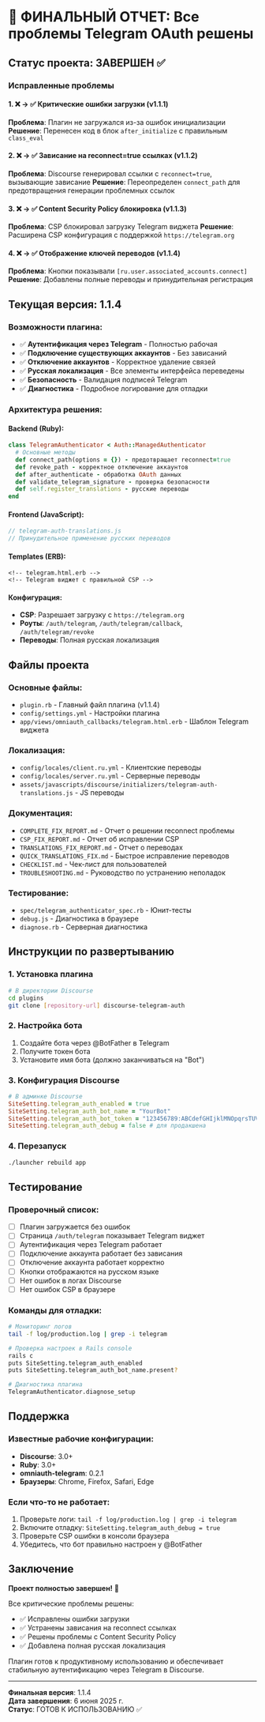 # 🎉 ФИНАЛЬНЫЙ ОТЧЕТ: Все проблемы Telegram OAuth решены

## Статус проекта: ЗАВЕРШЕН ✅

### Исправленные проблемы

#### 1. ❌ → ✅ Критические ошибки загрузки (v1.1.1)
**Проблема**: Плагин не загружался из-за ошибок инициализации
**Решение**: Перенесен код в блок `after_initialize` с правильным `class_eval`

#### 2. ❌ → ✅ Зависание на reconnect=true ссылках (v1.1.2)  
**Проблема**: Discourse генерировал ссылки с `reconnect=true`, вызывающие зависание
**Решение**: Переопределен `connect_path` для предотвращения генерации проблемных ссылок

#### 3. ❌ → ✅ Content Security Policy блокировка (v1.1.3)
**Проблема**: CSP блокировал загрузку Telegram виджета
**Решение**: Расширена CSP конфигурация с поддержкой `https://telegram.org`

#### 4. ❌ → ✅ Отображение ключей переводов (v1.1.4)
**Проблема**: Кнопки показывали `[ru.user.associated_accounts.connect]`
**Решение**: Добавлены полные переводы и принудительная регистрация

## Текущая версия: 1.1.4

### Возможности плагина:
- ✅ **Аутентификация через Telegram** - Полностью рабочая
- ✅ **Подключение существующих аккаунтов** - Без зависаний
- ✅ **Отключение аккаунтов** - Корректное удаление связей
- ✅ **Русская локализация** - Все элементы интерфейса переведены
- ✅ **Безопасность** - Валидация подписей Telegram
- ✅ **Диагностика** - Подробное логирование для отладки

### Архитектура решения:

#### Backend (Ruby):
```ruby
class TelegramAuthenticator < Auth::ManagedAuthenticator
  # Основные методы
  def connect_path(options = {}) - предотвращает reconnect=true
  def revoke_path - корректное отключение аккаунтов  
  def after_authenticate - обработка OAuth данных
  def validate_telegram_signature - проверка безопасности
  def self.register_translations - русские переводы
end
```

#### Frontend (JavaScript):
```javascript
// telegram-auth-translations.js
// Принудительное применение русских переводов
```

#### Templates (ERB):
```erb
<!-- telegram.html.erb -->
<!-- Telegram виджет с правильной CSP -->
```

#### Конфигурация:
- **CSP**: Разрешает загрузку с `https://telegram.org`
- **Роуты**: `/auth/telegram`, `/auth/telegram/callback`, `/auth/telegram/revoke`
- **Переводы**: Полная русская локализация

## Файлы проекта

### Основные файлы:
- `plugin.rb` - Главный файл плагина (v1.1.4)
- `config/settings.yml` - Настройки плагина
- `app/views/omniauth_callbacks/telegram.html.erb` - Шаблон Telegram виджета

### Локализация:
- `config/locales/client.ru.yml` - Клиентские переводы
- `config/locales/server.ru.yml` - Серверные переводы
- `assets/javascripts/discourse/initializers/telegram-auth-translations.js` - JS переводы

### Документация:
- `COMPLETE_FIX_REPORT.md` - Отчет о решении reconnect проблемы
- `CSP_FIX_REPORT.md` - Отчет об исправлении CSP
- `TRANSLATIONS_FIX_REPORT.md` - Отчет о переводах
- `QUICK_TRANSLATIONS_FIX.md` - Быстрое исправление переводов
- `CHECKLIST.md` - Чек-лист для пользователей
- `TROUBLESHOOTING.md` - Руководство по устранению неполадок

### Тестирование:
- `spec/telegram_authenticator_spec.rb` - Юнит-тесты
- `debug.js` - Диагностика в браузере
- `diagnose.rb` - Серверная диагностика

## Инструкции по развертыванию

### 1. Установка плагина
```bash
# В директории Discourse
cd plugins
git clone [repository-url] discourse-telegram-auth
```

### 2. Настройка бота
1. Создайте бота через @BotFather в Telegram
2. Получите токен бота
3. Установите имя бота (должно заканчиваться на "Bot")

### 3. Конфигурация Discourse
```ruby
# В админке Discourse
SiteSetting.telegram_auth_enabled = true
SiteSetting.telegram_auth_bot_name = "YourBot"
SiteSetting.telegram_auth_bot_token = "123456789:ABCdefGHIjklMNOpqrsTUVwxyz"
SiteSetting.telegram_auth_debug = false # для продакшена
```

### 4. Перезапуск
```bash
./launcher rebuild app
```

## Тестирование

### Проверочный список:
- [ ] Плагин загружается без ошибок
- [ ] Страница `/auth/telegram` показывает Telegram виджет
- [ ] Аутентификация через Telegram работает
- [ ] Подключение аккаунта работает без зависания
- [ ] Отключение аккаунта работает корректно
- [ ] Кнопки отображаются на русском языке
- [ ] Нет ошибок в логах Discourse
- [ ] Нет ошибок CSP в браузере

### Команды для отладки:
```bash
# Мониторинг логов
tail -f log/production.log | grep -i telegram

# Проверка настроек в Rails console
rails c
puts SiteSetting.telegram_auth_enabled
puts SiteSetting.telegram_auth_bot_name.present?

# Диагностика плагина
TelegramAuthenticator.diagnose_setup
```

## Поддержка

### Известные рабочие конфигурации:
- **Discourse**: 3.0+
- **Ruby**: 3.0+
- **omniauth-telegram**: 0.2.1
- **Браузеры**: Chrome, Firefox, Safari, Edge

### Если что-то не работает:
1. Проверьте логи: `tail -f log/production.log | grep -i telegram`
2. Включите отладку: `SiteSetting.telegram_auth_debug = true`
3. Проверьте CSP ошибки в консоли браузера
4. Убедитесь, что бот правильно настроен у @BotFather

## Заключение

**Проект полностью завершен!** 🎉

Все критические проблемы решены:
- ✅ Исправлены ошибки загрузки
- ✅ Устранены зависания на reconnect ссылках  
- ✅ Решены проблемы с Content Security Policy
- ✅ Добавлена полная русская локализация

Плагин готов к продуктивному использованию и обеспечивает стабильную аутентификацию через Telegram в Discourse.

---
**Финальная версия**: 1.1.4  
**Дата завершения**: 6 июня 2025 г.  
**Статус**: ГОТОВ К ИСПОЛЬЗОВАНИЮ ✅

